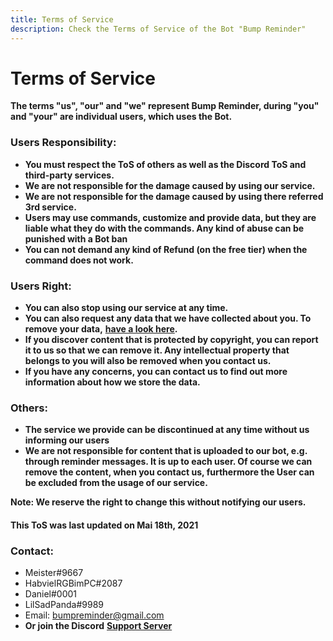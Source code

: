 ```yaml
---
title: Terms of Service
description: Check the Terms of Service of the Bot "Bump Reminder"
---
```


# Terms of Service
**The terms "us", "our" and "we" represent Bump Reminder, during "you" and "your"  are individual users, which uses the Bot.**

### Users Responsibility:

* **You must respect the ToS of others as well as the Discord ToS and third-party services.**
* **We are not responsible for the damage caused by using our service.**
* **We are not responsible for the damage caused by using there referred 3rd service.**
* **Users may use commands, customize and provide data, but they are liable what they do with the commands. Any kind of abuse can be punished with a Bot ban**
* **You can not demand any kind of Refund \(on the free tier\) when the command does not work.**

### **Users Right:**

* **You can also stop using our service at any time.**
* **You can also request any data that we have collected about you. To remove your data,** [**have a look  here**](https://bumpreminder.gitbook.io/bump-reminder/privacy-policy#questions-and-concerns)**.**
* **If you discover content that is protected by copyright, you can report it to us so that we can remove it. Any intellectual property that belongs to you will also be removed when you contact us.**
* **If you have any concerns, you can contact us to find out more information about how we store the data.**

### Others:

* **The service we provide can be discontinued at any time without us informing our users**
* **We are not responsible for content that is uploaded to our bot, e.g. through reminder messages. It is up to each user. Of course we can remove the content, when you contact us, furthermore the User can be excluded from the usage of our service.**


**Note: We reserve the right to change this without notifying our users.** 
#### This ToS was last updated on Mai 18th, 2021


### **Contact:**

* Meister\#9667
* HabvielRGBimPC\#2087
* Daniel\#0001
* LilSadPanda\#9989
* Email: bumpreminder@gmail.com
* **Or join the Discord** [**Support Server**](https://discord.gg/dXJPy8m)